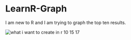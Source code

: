 # LearnR-Graph
I am new to R and I am trying to graph the top ten results. 

![what i want to create in r 10 15 17](https://user-images.githubusercontent.com/32369010/31588348-8632c97e-b1be-11e7-906a-4455ee7df0a7.PNG)
